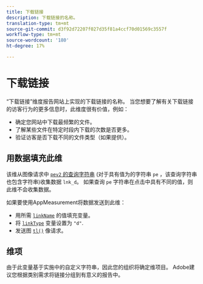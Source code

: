 ```yaml
---
title: 下载链接
description: 下载链接的名称。
translation-type: tm+mt
source-git-commit: d3f92d72207f027d35f81a4ccf70d01569c3557f
workflow-type: tm+mt
source-wordcount: '180'
ht-degree: 17%

---
```



# 下载链接

“下载链接”维度报告网站上实现的下载链接的名称。 当您想要了解有关下载链接的访客行为的更多信息时，此维度很有价值，例如：

* 确定您网站中下载最频繁的文件。
* 了解某些文件在特定时段内下载的次数是否更多。
* 验证访客是否下载不同的文件类型（如果提供）。

## 用数据填充此维

该维从图像请求中 [`pev2` 的查询字符串](/help/implement/validate/query-parameters.md) (对于具有值为的字符串 `pe` ，该查询字符串也包含字符串)收集数据 `lnk_d`。 如果查询 `pe` 字符串在点击中具有不同的值，则此维不会收集数据。

如果要使用AppMeasurement将数据发送到此维：

* 用所需 [`linkName`](/help/implement/vars/config-vars/linkname.md) 的值填充变量。
* 将 [`linkType`](/help/implement/vars/config-vars/linktype.md) 变量设置为 `"d"`.
* 发送图 [`tl()`](/help/implement/vars/functions/tl-method.md) 像请求。

## 维项

由于此变量基于实施中的自定义字符串，因此您的组织将确定维项目。 Adobe建议您根据类别需求将链接分组到有意义的报告中。
